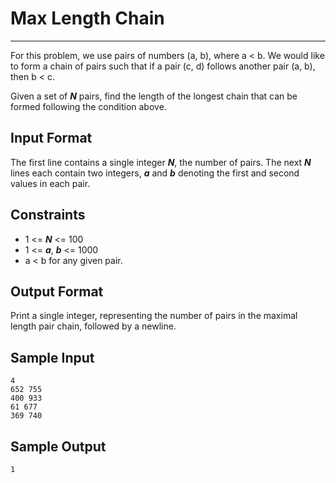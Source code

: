 # Max Length Chain

---

For this problem, we use pairs of numbers (a, b), where a < b. We would like to form a chain of pairs such that if a pair (c, d) follows another pair (a, b), then b < c.

Given a set of __*N*__ pairs, find the length of the longest chain that can be formed following the condition above.

## Input Format

The first line contains a single integer __*N*__, the number of pairs.
The next __*N*__ lines each contain two integers, __*a*__ and __*b*__ denoting the first and second values in each pair.

## Constraints

- 1 <= __*N*__ <= 100
- 1 <= __*a*__, __*b*__ <= 1000
- a < b for any given pair.

## Output Format

Print a single integer, representing the number of pairs in the maximal length pair chain, followed by a newline.

## Sample Input
```
4
652 755
400 933
61 677
369 740
```

## Sample Output
```
1
```
